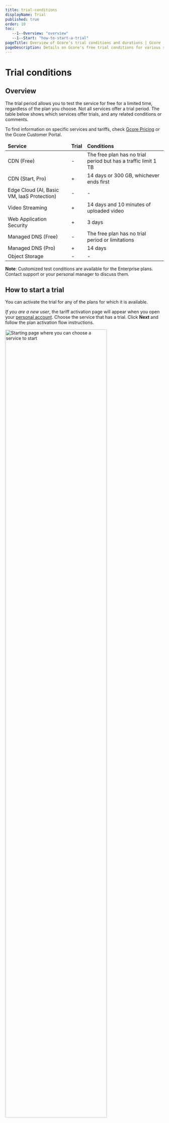 ```yaml
---
title: trial-conditions
displayName: Trial
published: true
order: 10
toc:
   --1--Overview: "overview"
   --1--Start: "how-to-start-a-trial"
pageTitle: Overview of Gcore's trial conditions and durations | Gcore
pageDescription: Details on Gcore's free trial conditions for various services, how to start it, and where to monitor your trial status.
---
```

# Trial conditions

## Overview

The trial period allows you to test the service for free for a limited time, regardless of the plan you choose. Not all services offer a trial period. The table below shows which services offer trials, and any related conditions or comments.

To find information on specific services and tariffs, check <a href="https://gcore.com/pricing/edge-network" target="_blank">Gcore Pricing</a> or the Gcore Customer Portal.

<table>
<thead>
<tr>
<td style="text-align: left"><b>Service</b></td>
<td style="text-align: left"><b>Trial</b></td>
<td style="text-align: left"><b>Conditions</b></td>
</tr>
</thead>
<tbody>
<tr>
<td style="text-align: left">CDN (Free)</td>
<td style="text-align: left">-</td>
<td style="text-align: left">The free plan has no trial period but has a traffic limit 1 TB</td>
</tr>
<tr>
<td style="text-align: left">CDN (Start, Pro)</td>
<td style="text-align: left">+</td>
<td style="text-align: left">14 days or 300 GB, whichever ends first</td>
</tr>
<tr>
<td style="text-align: left">Edge Cloud (AI, Basic VM, IaaS Protection)</td>
<td style="text-align: left">-</td>
<td style="text-align: left">-</td>
</tr>
<tr>
<td style="text-align: left">Video Streaming</td>
<td style="text-align: left">+</td>
<td style="text-align: left">14 days and 10 minutes of uploaded video</td>
</tr>
<tr>
<td style="text-align: left">Web Application Security</td>
<td style="text-align: left">+</td>
<td style="text-align: left">3 days</td>
</tr>
<tr>
<td style="text-align: left">Managed DNS (Free)</td>
<td style="text-align: left">-</td>
<td style="text-align: left">The free plan has no trial period or limitations</td>
</tr>
<tr>
<td style="text-align: left">Managed DNS (Pro)</td>
<td style="text-align: left">+</td>
<td style="text-align: left">14 days</td>
</tr>
<tr>
<td style="text-align: left">Object Storage</td>
<td style="text-align: left">-</td>
<td style="text-align: left">-</td>
</tr>
</tbody>
</table>

**Note**: Сustomized test conditions are available for the Enterprise plans. Contact support or your personal manager to discuss them.

## How to start a trial

You can activate the trial for any of the plans for which it is available.

*If you are a new user*, the tariff activation page will appear when you open your <a href="https://accounts.gcore.com/reports/dashboard" target="_blank">personal account</a>. Choose the service that has a trial. Click **Next** and follow the plan activation flow instructions.

<img src="https://assets.gcore.pro/docs/account-settings/billing/trial/trial-10.png" alt="Starting page where you can choose a service to start" width="80%">

*If you already have some services activated*, tariff plan activation (and trial if it exists) will be on the <a href="https://accounts.gcore.com/billing/services" target="_blank">Services</a> Billing page. Click **Activate service** and follow the instructions. 

<img src="https://assets.gcore.pro/docs/account-settings/billing/trial/trial-20.png" alt="Services page where you can also start a trial" width="80%">

You can also activate the plan by choosing the relevant service in the left navigation menu.

That’s it! We will send you an email at the beginning of the trial and two days before the end of the trial.

Contact support (support@gcore.com or chat) or your manager to extend the trial duration or add GB.

<alert-element type="info" title="Info">
 
The flow differs for some services (e.g., IaaS Protection). Follow the recommendations from the Gcore Customer Portal to activate the service.
 
</alert-element>